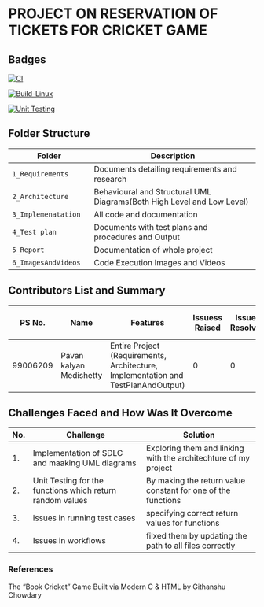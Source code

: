 #  PROJECT ON RESERVATION OF TICKETS FOR CRICKET GAME

## Badges

[![CI](https://github.com/Shirishalavudya/M1_project_innovation/actions/workflows/main.yml/badge.svg)](https://github.com/Shirishalavudya/M1_project_innovation/actions/workflows/main.yml)

[![Build-Linux](https://github.com/Shirishalavudya/M1_project_innovation/actions/workflows/Build.yml/badge.svg)](https://github.com/Shirishalavudya/M1_project_innovation/actions/workflows/Build.yml)

[![Unit Testing](https://github.com/Shirishalavudya/M1_project_innovation/actions/workflows/Unit.yml/badge.svg)](https://github.com/Shirishalavudya/M1_project_innovation/actions/workflows/Unit.yml)

## Folder Structure
Folder                   | Description
-------------------------| -----------------------------------------
`1_Requirements`         | Documents detailing requirements and research
`2_Architecture      `         | Behavioural and Structural UML Diagrams(Both High Level and Low Level)
`3_Implemenatation `     | All code and documentation
`4_Test plan     `       | Documents with test plans and procedures and Output
`5_Report`               | Documentation of whole project
`6_ImagesAndVideos`      | Code Execution Images and Videos



## Contributors List and Summary

PS No. |  Name               |    Features    | Issuess Raised |Issues Resolved|No Test Cases|Test Case Pass
-------|---------------------|----------------|----------------|---------------|-------------|--------------
99006209 |Pavan kalyan Medishetty  | Entire Project (Requirements, Architecture, Implementation and TestPlanAndOutput)  | 0        |0  |2 Overall Test cases  | All Passed     
  

## Challenges Faced and How Was It Overcome
| No. | Challenge | Solution
|-----|-----------|--------
|1. | Implementation of SDLC and maaking UML diagrams | Exploring them and linking with the architechture of my project 
|2. | Unit Testing for the functions which return random values | By making the return value constant for one of the functions |
|3. | issues in running test cases | specifying correct return values for functions
|4. | Issues in workflows | filxed them by updating the path to all files correctly
### References
The “Book Cricket” Game Built via Modern C & HTML by Githanshu Chowdary

